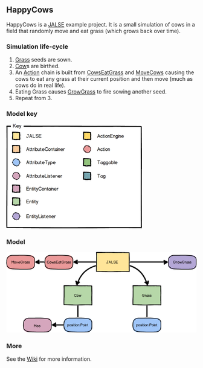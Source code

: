 ## HappyCows
HappyCows is a [JALSE](https://github.com/Ellzord/JALSE) example project. It is a small simulation of cows in a field that randomly move and eat grass (which grows back over time).

### Simulation life-cycle
1. [Grass](https://github.com/Ellzord/JALSE-HappyCows/blob/master/HappyCows/src/happycows/entities/Grass.java) seeds are sown.
2. [Cow](https://github.com/Ellzord/JALSE-HappyCows/blob/master/HappyCows/src/happycows/entities/Cow.java)s are birthed.
3. An [Action](https://github.com/Ellzord/JALSE/blob/master/JALSE/src/jalse/actions/Action.java) chain is built from [CowsEatGrass](https://github.com/Ellzord/JALSE-HappyCows/blob/master/HappyCows/src/happycows/actions/CowsEatGrass.java) and  [MoveCows](https://github.com/Ellzord/JALSE-HappyCows/blob/master/HappyCows/src/happycows/actions/MoveCows.java) causing the cows to eat any grass at their current position and then move (much as cows do in real life).
4. Eating Grass causes [GrowGrass](https://github.com/Ellzord/JALSE-HappyCows/blob/master/HappyCows/src/happycows/listeners/GrowGrass.java) to fire sowing another seed.
5. Repeat from 3.

### Model key
![Model key](/model-key.png)

### Model
![Model](/happycows-model.png)

### More
See the [Wiki](https://github.com/Ellzord/JALSE/wiki) for more information.
